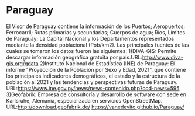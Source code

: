 # Paraguay
El Visor de Paraguay contiene la información de los Puertos; Aeropuertos; Ferrocarril; Rutas primarias y secundarias; Cuerpos de agua; Ríos, Límites de Paraguay; La Capital Nacional y los Departamentos representados mediante la densidad poblacional (Pob/km2). Las principales fuentes de las cuales se tomaron los datos fueron las siguientes: 1)DIVA-GIS: Permite descargar información geográfica gratuita por país.URL:http://www.diva-gis.org/gdata 2)Instituto Nacional de Estadística (INE) de Paraguay: El informe "Proyección de la Población por Sexo y Edad, 2021", que contiene los principales indicadores demográficos, el estado y la estructura de la población al 2021 y las tendencias y perspectivas futuras de Paraguay. URL:https://www.ine.gov.py/news/news-contenido.php?cod-news=595 3)Geofabrik: Empresa de consultoría y desarrollo de software con sede en Karlsruhe, Alemania, especializada en servicios OpenStreetMap. URL:http://download.geofabrik.de/
https://vanedevito.github.io/Paraguay/
